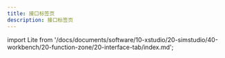 ```yaml
---
title: 接口标签页
description: 接口标签页
---
```


import Lite from '/docs/documents/software/10-xstudio/20-simstudio/40-workbench/20-function-zone/20-interface-tab/index.md';

<Lite />
